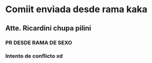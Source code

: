 # Comiit enviada desde rama kaka
## Atte. Ricardini chupa pilini
### PR DESDE RAMA DE SEXO 
###
### Intento de conflicto xd
